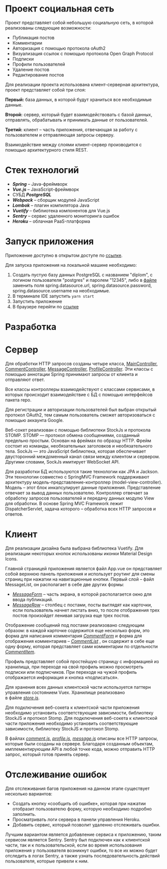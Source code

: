   Проект социальная сеть
  =====

  Проект представляет собой небольшую социальную сеть,
  в которой реализованы следующие возможности:
  
  * Публикация постов
  * Комментарии 
  * Авторизация с помощью протокола oAuth2
  * Визуализация ссылок с помощью протокола Open Graph Protocol
  * Подписки
  * Профили пользователей
  * Удаление постов
  * Редактирование постов
  
  Для реализации проекта использована клиент-серверная
  архитектура, 
  проект представляет собой три слоя:
  
  __Первый:__ база данных, в которой будут храниться 
  все необходимые данные.
  
  __Второй:__ сервер, который будет взаимодействовать с 
  базой данных, отправлять, обрабатывать и принимать 
  данные от пользователей.
  
  __Третий:__ клиент – часть приложения, отвечающая за 
  работу с пользователем и отправляющая запросы 
  серверу. 
  
  Взаимодействие между слоями клиент-сервер 
  производится с помощью архитектурного стиля REST.
  
  Стек технологий
  =====
  
  * ___Spring___ – Java-фреймворк
  * ___Vue.js___ – JavaScript-фреймворк
  * СУБД ___PostgreSQL___
  * ___Webpack___ – сборщик модулей JavaScript
  * ___Lombok___ – плагин компилятора Java
  * ___Vuetify___ – библиотека компонентов для Vue.js
  * ___Sentry___ – сервис удаленного мониторинга ошибок 
  * ___Heroku___ – облачная PaaS-платформа

  Запуск приложения
  =====
  
  Приложение доступно в открытом доступе по [ссылке](https://dddiplom.herokuapp.com/).
  
  Для запуска приложения на локальной машине необходимо:
  1. Создать пустую базу данных PostgreSQL c названием "diplom",
   c логином пользователя "postgres" и паролем "12345", либо в 
   [файле](./src/main/resources/application.properties) 
   заменить поля spring.datasource.url, spring.datasource.password,
   spring.datasource.username на необходимые.
  2. В терминале IDE запустить ```yarn start  ```
  3. Запустить приложение
  4. В браузере перейти по [ссылке](http://localhost:9000/)
  
  Разработка
  =====
  
  Сервер
  =====
  
  Для обработки HTTP запросов созданы четыре класса, 
  [MainController](./src/main/java/nikitagornovoy/diplom/controller/MainController.java),
  [CommentController](./src/main/java/nikitagornovoy/diplom/controller/CommentController.java), 
  [MessageController](./src/main/java/nikitagornovoy/diplom/controller/MessageController.java), 
  [ProfileController](./src/main/java/nikitagornovoy/diplom/controller/ProfileController.java). 
  Эти классы с помощью аннотации 
  Spring принимают запросы от клиента и отправляют ответ.
  
  Все классы контроллеры взаимодействуют с классами сервисами, в которых 
  происходит взаимодействие с БД с помощью интерфейсов пакета repo. 
  
  Для регистрации и авторизации пользователей был выбран открытый 
  протокол OAuth2, тем самым пользователь сможет авторизоваться с помощью 
  аккаунта Google.
  
  Веб-сокет реализован с помощью библиотеки 
  StockJs и протокола STOMP. STOMP — протокол обмена сообщениями, 
  созданный предельно простым. Основан на фреймах по образцу HTTP. Фрейм 
  состоит из команды, необязательных заголовков и необязательного тела. SockJs 
  — это JavaScript библиотека, которая обеспечивает двусторонний междоменный 
  канал связи между клиентом и сервером. Другими словами, SockJs имитирует 
  WebSocket API.
  
  Для разработки БД используются такие 
  технологии как JPA и Jackson. Эти технологии совместно 
  с SpringMVC Framework поддерживают архитектуру 
  модель-представление-контроллер (model-view-controller).
  Модель – этот блок инкапсулирует данные приложения. 
  Представление отвечает за вывод данных пользователю. 
  Контроллер отвечает за обработку запросов пользователей 
  и передачу данных модулю View для обработки. 
  В основе Spring MVC Framework лежит DispatcherServlet, 
  задача которого – обработка всех HTTP запросов и ответов.
  
  Клиент 
  =====
  
  Для реализации дизайна была выбрана библиотека Vuetify. 
  Для реализации некоторых кнопок использованы иконки 
  Material Design Icons.
  
  Главной страницей приложения является файл 
  App.vue 
  он представляет собой верхнюю панель приложения и 
  использует роутинг для смены страниц при нажатии на 
  навигационные кнопки.
  Первый слой – файл 
  MessageList, 
  он располагает в себе две других формы: 
  * *[MessageForm](src/main/resources/js/components/messages/MessageForm.vue)* 
  – часть экрана, в которой располагается 
  окно для ввода публикаций.
  * *[MessageRow](src/main/resources/js/components/messages/MessageRow.vue)* 
  – столбец с постами, посты выглядят как карточки, 
  если пользователь начнет листать вниз, то после 
  отображения трех постов 
  произойдет ленивая загрузка еще трех постов.
  
  Отображение сообщений под постами реализовано  следующим
  образом: в каждой карточке содержится еще 
  несколько форм, это форма для написания комментария 
  *[CommentForm](src/main/resources/js/components/comment/CommentForm.vue)*
  и форма для отображения комментариев – 
  *[CommentList](src/main/resources/js/components/comment/CommentList.vue)*  , 
  он содержит в себе еще одну форму, которая 
  представляет сами комментарии по отдельности 
  *[CommentItem](src/main/resources/js/components/comment/CommentItem.vue)*.
  
  Профиль 
  представляет собой простейшую страницу с 
  информацией из хранилища, при переходе на свой профиль 
  можно просмотреть  подписки или подписчиков. 
  При переходе на чужой профиль отображается информация 
  и кнопка «подписаться».
  
  Для хранения всех данных клиентской части используется
  паттерн управления состоянием Vuex. Хранилище реализовано     
  в файле *[store.js](src/main/resources/js/store/store.js)*.
  
  Для подключения веб-сокета к клиентской части приложения
  необходимо установить соответствующие зависимости, 
  библиотеку StockJS и протокол Stomp. Для подключения 
  веб-сокета к клиентской части приложения необходимо 
  установить соответствующие зависимости, библиотеку 
  StockJS и протокол Stomp.
  
  В файлах *[comment.js](src/main/resources/js/api/comment.js)*, 
  *[profile.js](src/main/resources/js/api/profile.js)*, 
  *[message.js](src/main/resources/js/api/messages.js)* 
  описаны все HTTP запросы, которые были созданы на сервере. 
  Благодаря созданным объектам, имплементирующим API в 
  любой точке кода, можно отправить HTTP запрос, 
  который готов принять сервер.
  
  Отслеживание ошибок
  =====
  
  Для отслеживания багов приложения 
  на данном этапе существует несколько вариантов:
  * Создать кнопку «сообщить об ошибке», которая при нажатии отобразит 
  пользователю форму, которую необходимо подробно заполнить.
  * Просматривать логи сервера в панели управления Heroku.
  * Добавить сервис, который позволит удаленно отслеживать ошибки.
  
  Лучшим вариантом является добавление сервиса к приложению, 
  таким сервисом является Sentry. Sentry был подключен как 
  к клиентской части, так и к пользовательской, если во время
  использования приложения у пользователя возникнут ошибки,
  то все их можно будет отследить в логах Sentry, а также 
  узнать последовательность действий пользователя, которые
  привели к ним.
  
  
  
  
